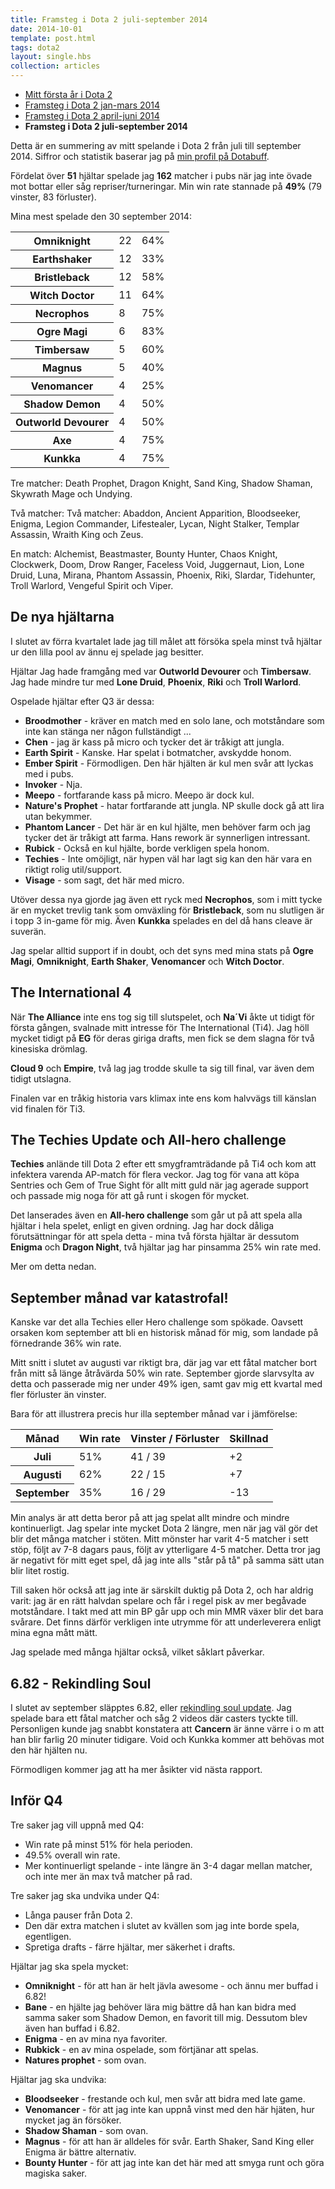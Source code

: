 ```yaml
---
title: Framsteg i Dota 2 juli-september 2014
date: 2014-10-01
template: post.html
tags: dota2
layout: single.hbs
collection: articles
---
```

* [Mitt första år i Dota 2](/b/dota2-2013)
* [Framsteg i Dota 2 jan-mars 2014](/b/dota2-q1-2014)
* [Framsteg i Dota 2 april-juni 2014](/b/dota2-q2-2014)
* **Framsteg i Dota 2 juli-september 2014**

Detta är en summering av mitt spelande i Dota 2 från juli till september 2014. Siffror och statistik baserar jag på [min profil på Dotabuff](http://dotabuff.com/players/42850321).

Fördelat över **51** hjältar spelade jag **162** matcher i pubs när jag inte övade mot bottar eller såg repriser/turneringar. Min win rate stannade på **49%** (79 vinster, 83 förluster).

Mina mest spelade den 30 september 2014:

<table>
<tr><th>Omniknight</th><td>22</td><td>64%</td></tr>
<tr><th>Earthshaker</th><td>12</td><td>33%</td></tr>
<tr><th>Bristleback</th><td>12</td><td>58%</td></tr>
<tr><th>Witch Doctor</th><td>11</td><td>64%</td></tr>
<tr><th>Necrophos</th><td>8</td><td>75%</td></tr>
<tr><th>Ogre Magi</th><td>6</td><td>83%</td></tr>
<tr><th>Timbersaw</th><td>5</td><td>60%</td></tr>
<tr><th>Magnus</th><td>5</td><td>40%</td></tr>
<tr><th>Venomancer</th><td>4</td><td>25%</td></tr>
<tr><th>Shadow Demon</th><td>4</td><td>50%</td></tr>
<tr><th>Outworld Devourer</th><td>4</td><td>50%</td></tr>
<tr><th>Axe</th><td>4</td><td>75%</td></tr>
<tr><th>Kunkka</th><td>4</td><td>75%</td></tr>
</table>

Tre matcher: Death Prophet, Dragon Knight, Sand King, Shadow Shaman, Skywrath Mage och Undying.

Två matcher: Två matcher: Abaddon, Ancient Apparition, Bloodseeker, Enigma, Legion Commander, Lifestealer, Lycan, Night Stalker, Templar Assassin, Wraith King och Zeus.

En match: Alchemist, Beastmaster, Bounty Hunter, Chaos Knight, Clockwerk, Doom, Drow Ranger, Faceless Void, Juggernaut, Lion, Lone Druid, Luna, Mirana, Phantom Assassin, Phoenix, Riki, Slardar, Tidehunter, Troll Warlord, Vengeful Spirit och Viper.

## De nya hjältarna

I slutet av förra kvartalet lade jag till målet att försöka spela minst två hjältar ur den lilla pool av ännu ej spelade jag besitter.

Hjältar Jag hade framgång med var **Outworld Devourer** och **Timbersaw**. Jag hade mindre tur med **Lone Druid**, **Phoenix**, **Riki** och **Troll Warlord**.

Ospelade hjältar efter Q3 är dessa:

 * **Broodmother** - kräver en match med en solo lane, och motståndare som inte kan stänga ner någon fullständigt ...
 * **Chen** - jag är kass på micro och tycker det är tråkigt att jungla.
 * **Earth Spirit** - Kanske. Har spelat i botmatcher, avskydde honom.
 * **Ember Spirit** - Förmodligen. Den här hjälten är kul men svår att lyckas med i pubs.
 * **Invoker** - Nja.
 * **Meepo** - fortfarande kass på micro. Meepo är dock kul.
 * **Nature's Prophet** - hatar fortfarande att jungla. NP skulle dock gå att lira utan bekymmer.
 * **Phantom Lancer** - Det här är en kul hjälte, men behöver farm och jag tycker det är tråkigt att farma. Hans rework är synnerligen intressant.
 * **Rubick** - Också en kul hjälte, borde verkligen spela honom.
 * **Techies** - Inte omöjligt, när hypen väl har lagt sig kan den här vara en riktigt rolig util/support. 
 * **Visage** - som sagt, det här med micro.

Utöver dessa nya gjorde jag även ett ryck med **Necrophos**, som i mitt tycke är en mycket trevlig tank som omväxling för **Bristleback**, som nu slutligen är i topp 3 in-game för mig. Även **Kunkka** spelades en del då hans cleave är suverän.

Jag spelar alltid support if in doubt, och det syns med mina stats på **Ogre Magi**, **Omniknight**, **Earth Shaker**, **Venomancer** och **Witch Doctor**.

## The International 4

När **The Alliance** inte ens tog sig till slutspelet, och **Na´Vi** åkte ut tidigt för första gången, svalnade mitt intresse för The International (Ti4). Jag höll mycket tidigt på **EG** för deras giriga drafts, men fick se dem slagna för två kinesiska drömlag.

**Cloud 9** och **Empire**, två lag jag trodde skulle ta sig till final, var även dem tidigt utslagna.

Finalen var en tråkig historia vars klimax inte ens kom halvvägs till känslan vid finalen för Ti3.

## The Techies Update och All-hero challenge

**Techies** anlände till Dota 2 efter ett smygframträdande på Ti4 och kom att infektera varenda AP-match för flera veckor. Jag tog för vana att köpa Sentries och Gem of True Sight för allt mitt guld när jag agerade support och passade mig noga för att gå runt i skogen för mycket.

Det lanserades även en **All-hero challenge** som går ut på att spela alla hjältar i hela spelet, enligt en given ordning. Jag har dock dåliga förutsättningar för att spela detta - mina två första hjältar är dessutom **Enigma** och **Dragon Night**, två hjältar jag har pinsamma 25% win rate med.

Mer om detta nedan.

## September månad var katastrofal!

Kanske var det alla Techies eller Hero challenge som spökade. Oavsett orsaken kom september att bli en historisk månad för mig, som landade på förnedrande 36% win rate.

Mitt snitt i slutet av augusti var riktigt bra, där jag var ett fåtal matcher bort från mitt så länge åtråvärda 50% win rate. September gjorde slarvsylta av detta och passerade mig ner under 49% igen, samt gav mig ett kvartal med fler förluster än vinster.

Bara för att illustrera precis hur illa september månad var i jämförelse:

<table>
<thead><tr><th>Månad</th><th>Win rate</th><th>Vinster / Förluster</th><th>Skillnad</th></tr></thead>
<tr><th>Juli</th><td>51%</td><td>41 / 39</td><td>+2</td></tr>
<tr><th>Augusti</th><td>62%</td><td>22 / 15<td>+7</td></tr>
<tr><th>September</th><td>35%</td><td>16 / 29<td>-13</td></tr>
</table>

Min analys är att detta beror på att jag spelat allt mindre och mindre kontinuerligt. Jag spelar inte mycket Dota 2 längre, men när jag väl gör det blir det många matcher i stöten. Mitt mönster har varit 4-5 matcher i sett stöp, följt av 7-8 dagars paus, följt av ytterligare 4-5 matcher. Detta tror jag är negativt för mitt eget spel, då jag inte alls "står på tå" på samma sätt utan blir litet rostig.

Till saken hör också att jag inte är särskilt duktig på Dota 2, och har aldrig varit: jag är en rätt halvdan spelare och får i regel pisk av mer begåvade motståndare. I takt med att min BP går upp och min MMR växer blir det bara svårare. Det finns därför verkligen inte utrymme för att underleverera enligt mina egna mått mätt.

Jag spelade med många hjältar också, vilket såklart påverkar.

## 6.82 - Rekindling Soul

I slutet av september släpptes 6.82, eller [rekindling soul update](http://www.dota2.com/rekindlingsoul/). Jag spelade bara ett fåtal matcher och såg 2 videos där casters tyckte till. Personligen kunde jag snabbt konstatera att **Cancern** är änne värre i o m att han blir farlig 20 minuter tidigare. Void och Kunkka kommer att behövas mot den här hjälten nu.

Förmodligen kommer jag att ha mer åsikter vid nästa rapport.

## Inför Q4

Tre saker jag vill uppnå med Q4:
 
 * Win rate på minst 51% för hela perioden.
 * 49.5% overall win rate.
 * Mer kontinuerligt spelande - inte längre än 3-4 dagar mellan matcher, och inte mer än max två matcher på rad.

Tre saker jag ska undvika under Q4:

 * Långa pauser från Dota 2.
 * Den där extra matchen i slutet av kvällen som jag inte borde spela, egentligen.
 * Spretiga drafts - färre hjältar, mer säkerhet i drafts.

Hjältar jag ska spela mycket:

 * **Omniknight** - för att han är helt jävla awesome - och ännu mer buffad i 6.82!
 * **Bane** - en hjälte jag behöver lära mig bättre då han kan bidra med samma saker som Shadow Demon, en favorit till mig. Dessutom blev även han buffad i 6.82.
 * **Enigma** - en av mina nya favoriter.
 * **Rubkick** - en av mina ospelade, som förtjänar att spelas.
 * **Natures prophet** - som ovan.
 
Hjältar jag ska undvika:

 * **Bloodseeker** - frestande och kul, men svår att bidra med late game.
 * **Venomancer** - för att jag inte kan uppnå vinst med den här hjäten, hur mycket jag än försöker.
 * **Shadow Shaman** - som ovan.
 * **Magnus** - för att han är alldeles för svår. Earth Shaker, Sand King eller Enigma är bättre alternativ.
 * **Bounty Hunter** - för att jag inte kan det här med att smyga runt och göra magiska saker.

[1]: /b/dota2-q1-2014
[2]: http://www.dota2.com/techies
[4]: http://www.dota2.com/news/updates/13708/